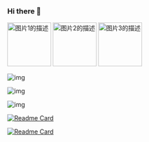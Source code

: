 ### Hi there 👋

<!--
**cezres/cezres** is a ✨ _special_ ✨ repository because its `README.md` (this file) appears on your GitHub profile.

Here are some ideas to get you started:

- 🔭 I’m currently working on ...
- 🌱 I’m currently learning ...
- 👯 I’m looking to collaborate on ...
- 🤔 I’m looking for help with ...
- 💬 Ask me about ...
- 📫 How to reach me: ...
- 😄 Pronouns: ...
- ⚡ Fun fact: ...
-->

<p align="left">
  <img src="[图片1的URL](https://github-readme-stats.vercel.app/api?username=cezres&show_icons=true&locale=en)" alt="图片1的描述" height="100">
  <img src="[图片2的URL](https://github-readme-streak-stats.herokuapp.com/?user=cezres&)" alt="图片2的描述" height="100">
  <img src="[图片3的URL](https://github-readme-stats.vercel.app/api/top-langs?username=cezres&show_icons=true&locale=en&layout=compact&hide=c,lua,ruby,c++)" alt="图片3的描述" height="100">
</p>


![img](https://github-readme-stats.vercel.app/api?username=cezres&show_icons=true&locale=en)

![img](https://github-readme-streak-stats.herokuapp.com/?user=cezres&)

![img](https://github-readme-stats.vercel.app/api/top-langs?username=cezres&show_icons=true&locale=en&layout=compact&hide=c,lua,ruby,c++)



[![Readme Card](https://github-readme-stats.vercel.app/api/pin/?username=anuraghazra&repo=github-readme-stats)](https://github.com/citahub/cyton-ios)

[![Readme Card](https://github-readme-stats.vercel.app/api/pin/?username=anuraghazra&repo=github-readme-stats)](https://github.com/cezres/task_manager)
